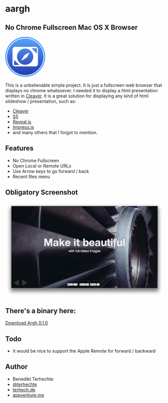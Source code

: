 aargh
=====

## No Chrome Fullscreen Mac OS X Browser

![Screenshot](/binary/icon.png)

This is a unbelievable simple project. It is just a fullscreen web browser that displays no chrome whatsoever. I needed it to display a html presentation written in [Cleaver](http://jdan.github.io/cleaver/). It is a great solution for displaying any kind of html slideshow / presentation, such as:

- [Cleaver](http://jdan.github.io/cleaver/)
- [S5](http://meyerweb.com/eric/tools/s5/)
- [Reveal.js](https://github.com/hakimel/reveal.js/)
- [Impress.js](http://bartaz.github.io/impress.js/#/bored)
- and many others that I forgot to mention.

## Features

- No Chrome Fullscreen
- Open Local or Remote URLs
- Use Arrow keys to go forward / back
- Recent files menu

## Obligatory Screenshot

![Screenshot](/binary/screenshot_thumb.jpg)

## There's a binary here:

[Download Argh 0.1.0](https://github.com/terhechte/aargh/raw/master/binary/aargh-0.1.0.zip)

## Todo
- It would be nice to support the Apple Remote for forward / backward

## Author
- Benedikt Terhechte
- [@terhechte](http://twitter.com/terhechte)
- [terhech.de](http://www.terhech.de)
- [appventure.me](http://appventure.me)
